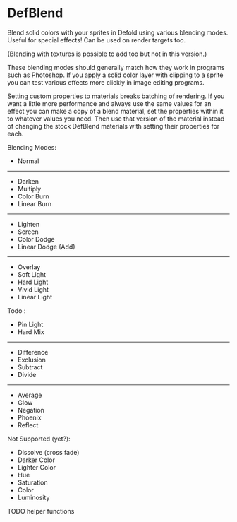 # DefBlend
Blend solid colors with your sprites in Defold using various blending modes. Useful for special effects! Can be used on render targets too.

(Blending with textures is possible to add too but not in this version.)

These blending modes should generally match how they work in programs such as Photoshop. If you apply a solid color layer with clipping to a sprite you can test various effects more clickly in image editing programs.

Setting custom properties to materials breaks batching of rendering. If you want a little more performance and always use the same values for an effect you can make a copy of a blend material, set the properties within it to whatever values you need. Then use that version of the material instead of changing the stock DefBlend materials with setting their properties for each.

Blending Modes:

* Normal
---
* Darken
* Multiply
* Color Burn
* Linear Burn
---
* Lighten
* Screen
* Color Dodge
* Linear Dodge (Add)
---
* Overlay
* Soft Light
* Hard Light
* Vivid Light
* Linear Light

Todo :
* Pin Light
* Hard Mix
---
* Difference
* Exclusion
* Subtract
* Divide
---
* Average
* Glow
* Negation
* Phoenix
* Reflect

Not Supported (yet?):

* Dissolve (cross fade)
* Darker Color
* Lighter Color
* Hue
* Saturation
* Color
* Luminosity

TODO helper functions